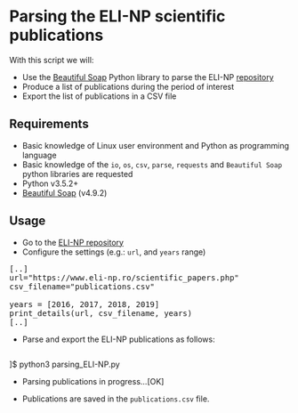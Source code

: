 # Parsing the ELI-NP scientific publications

With this script we will:

* Use the [Beautiful Soap](https://www.crummy.com/software/BeautifulSoup/bs4/doc/) Python library to parse the ELI-NP [repository](https://www.eli-np.ro/scientific_papers.php)
* Produce a list of publications during the period of interest
* Export the list of publications in a CSV file

## Requirements

* Basic knowledge of Linux user environment and Python as programming language
* Basic knowledge of the `io`, `os`, `csv`, `parse`, `requests` and `Beautiful Soap` python libraries are requested
* Python v3.5.2+
* [Beautiful Soap](https://www.crummy.com/software/BeautifulSoup/bs4/doc/) (v4.9.2)

## Usage

* Go to the [ELI-NP repository](https://www.eli-np.ro/scientific_papers.php)
* Configure the settings (e.g.: `url`, and `years` range)

<pre>
[..]
url="https://www.eli-np.ro/scientific_papers.php"
csv_filename="publications.csv"

years = [2016, 2017, 2018, 2019]
print_details(url, csv_filename, years)
[..]
</pre>

* Parse and export the ELI-NP publications as follows:
  <pre>
]$ python3 parsing_ELI-NP.py

- Parsing publications in progress...[OK]
  </pre>

* Publications are saved in the `publications.csv` file.
